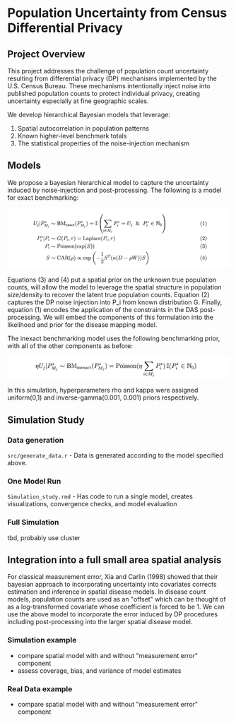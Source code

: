 # Population Uncertainty from Census Differential Privacy

## Project Overview

This project addresses the challenge of population count uncertainty resulting from differential privacy (DP) mechanisms implemented by the U.S. Census Bureau. These mechanisms intentionally inject noise into published population counts to protect individual privacy, creating uncertainty especially at fine geographic scales. 

We develop hierarchical Bayesian models that leverage:
1. Spatial autocorrelation in population patterns
2. Known higher-level benchmark totals
3. The statistical properties of the noise-injection mechanism

## Models

We propose a bayesian hierarchical model to capture the uncertainty induced by  noise-injection and post-processing. The following is a model for exact benchmarking:

![model screenshot](model_screenshot.png)

Equations (3) and (4) put a spatial prior on the unknown true population counts, will allow the model to leverage the spatial structure in population size/density to recover the latent true population counts. Equation (2) captures the DP noise injection into P_i from known distribution G. Finally, equation (1) encodes the application of the constraints in the DAS post-processing. We will embed the components of this formulation into the likelihood and prior for the disease mapping model.

The inexact benchmarking model uses the following benchmarking prior, with all of the other components as before: 

![inexact prior](inexact_prior.png)

In this simulation, hyperparameters rho  and kappa were assigned uniform(0,1) and inverse-gamma(0.001, 0.001) priors respectively. 

## Simulation Study

### Data generation

`src/generate_data.r` - Data is generated according to the model specified above.

### One Model Run

`Simulation_study.rmd` - Has code to run a single model, creates visualizations, convergence checks, and model evaluation 

### Full Simulation


tbd, probably use cluster

## Integration into a full small area spatial analysis

For classical measurement error, Xia and Carlin (1998) showed that their bayesian approach to incorporating uncertainty into covariates corrects estimation and inference in spatial disease models. In disease count models, population counts are used as an "offset" which can be thought of as a log-transformed covariate whose coefficient is forced to be 1. We can use the above model to incorporate the error induced by DP procedures including post-processing into the larger spatial disease model. 

### Simulation example

- compare spatial model with and without "measurement error" component
- assess coverage, bias, and variance of model estimates

### Real Data example

- compare spatial model with and without "measurement error" component
